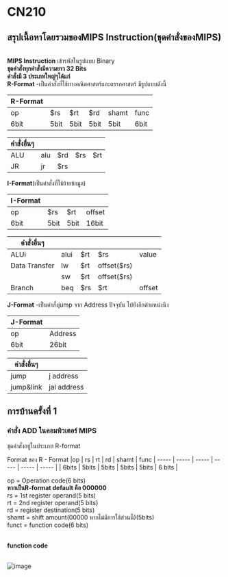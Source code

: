 # CN210
## สรุปเนื้อหาโดยรวมของMIPS Instruction(ชุดคำสั่งของMIPS)
<br>**MIPS  Instruction** เข้ารหัสในรูปแบบ Binary
<br>**ชุดคำสั่งทุกคำสั่งมีความยาว 32 Bits**
<br>**คำสั่งมี 3 ประเภทใหญ่ๆได้แก่**
<br>**R-Format** -เป็นคำสั่งที่ใช้ทางคณิตศาสตร์และตรรกศาสตร์ มีรูปแบบดังนี้

|**R-Format**|     |     |     |     |     |
|------------|-----|-----|-----|-----|-----|
|     op     | $rs | $rt | $rd |shamt|func |
|     6bit   | 5bit| 5bit| 5bit|5bit |6bit |

 |**คำสั่งอื่นๆ**|     |     |     |     |     
 |------------|-----|-----|-----|-----|
 |ALU         | alu | $rd | $rs | $rt |     
 |JR          | jr  | $rs |     |     |     

**I-Format**(เป็นคำสั่งที่ใช้ย้ายข้อมูล)

|**I-Format**|     |     |     |
|------------|-----|-----|-----|
|     op     | $rs | $rt | offset |
|     6bit   | 5bit| 5bit| 16bit  |

|**คำสั่งอื่นๆ**    |     |     |        |         | 
|------------|-----|-----|---------|--------|
|ALUi        |alui | $rt | $rs     | value   |
|Data Transfer | lw | $rt | offset($rs)  |   |
|             |  sw | $rt | offset($rs)  |   |
|Branch      |  beq | $rs | $rt | offset |   | 

**J-Format** -เป็นคำสั่งjump จาก Address ปัจจุบัน ไปยังอีกตำแหน่งนึง

|**J-Format**|     |
|------------|-----|
|     op     | Address |
|     6bit   | 26bit|

|**คำสั่งอื่นๆ**    |           |
|------------|------------|
| jump       |  j address|
| jump&link  |jal address|

## การบ้านครั้งที่ 1

### คำสั่ง ADD ในคอมพิวเตอร์ MIPS

ชุดคำสั่งอยู่ในประเภท R-format

Format ของ R - Format
|op  | rs  |  rt | rd  | shamt  | func  |
----- | ----- | ----- | ----- | ----- | ----- |
| 6bits | 5bits | 5bits | 5bits | 5bits | 6 bits |

op = Operation code(6 bits)
<br>**หากเป็นR-format default คือ 000000**
<br>rs = 1st register operand(5 bits)
<br>rt = 2nd register operand(5 bits)
<br>rd = register destination(5 bits)
<br>shamt = shift amount(00000 หากไม่มีการใช้ส่วนนี้)(5bits)
<br>funct = function code(6 bits)

<br>**function code**

<br>![image](https://i.stack.imgur.com/QwYfS.gif)
